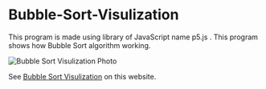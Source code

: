 # Bubble-Sort-Visulization
This program is made using library of JavaScript name p5.js . This program shows how Bubble Sort algorithm working.


![Bubble Sort Visulization Photo](https://icecube-eu-283.icedrive.io/thumbnail?p=n4xyTnJCXCZhU8uGYLa2dJoQWkVznymdG1Fn%2FqANqLzyPE5uiFf2QVQmlEJ%2BzboZ2hPRQHmk2C%2FtR9xxqnD446Kawy0Upv5ol8zIqSZTBbfatD3gUbJwfWR15IPgIg1F&w=1280&h=1280&m=cropped)

See [Bubble Sort Visulization](https://ukpatel25.github.io/Bubble-Sort-Visulization/ "Bubble Sort Visulization") on this website.
